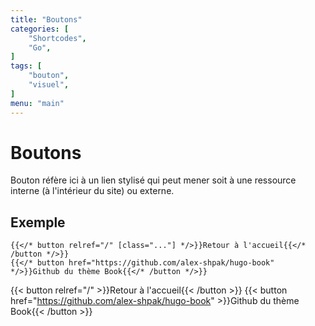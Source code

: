 ```yaml
---
title: "Boutons"
categories: [
    "Shortcodes",
    "Go",
]
tags: [
    "bouton",
    "visuel",
]
menu: "main"
---
```



# Boutons

Bouton réfère ici à un lien stylisé qui peut mener soit à une ressource interne (à l'intérieur du site) ou externe.

## Exemple

```tpl
{{</* button relref="/" [class="..."] */>}}Retour à l'accueil{{</* /button */>}}
{{</* button href="https://github.com/alex-shpak/hugo-book" */>}}Github du thème Book{{</* /button */>}}
```

{{< button relref="/" >}}Retour à l'accueil{{< /button >}}
{{< button href="https://github.com/alex-shpak/hugo-book" >}}Github du thème Book{{< /button >}}
